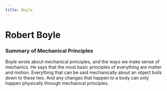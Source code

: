 ```yaml
---
title: Boyle
---
```

# Robert Boyle

### Summary of Mechanical Principles
Boyle wrote about mechanical principles, and the ways we make sense of mechanics. He says that the most basic principles of everything are matter and motion. Everything that can be said mechanically about an object boils down to these two. And any changes that happen to a body can only happen physically through mechanical principles.